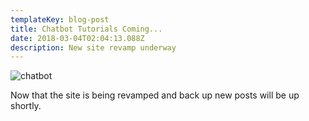 ```yaml
---
templateKey: blog-post
title: Chatbot Tutorials Coming...
date: 2018-03-04T02:04:13.088Z
description: New site revamp underway
---
```

![chatbot](/img/chatbot.jpg)

Now that the site is being revamped and back up new posts will be up shortly.
